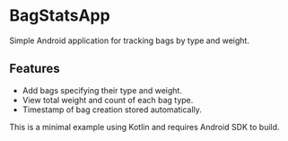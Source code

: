 # BagStatsApp

Simple Android application for tracking bags by type and weight.

## Features
- Add bags specifying their type and weight.
- View total weight and count of each bag type.
- Timestamp of bag creation stored automatically.

This is a minimal example using Kotlin and requires Android SDK to build.
